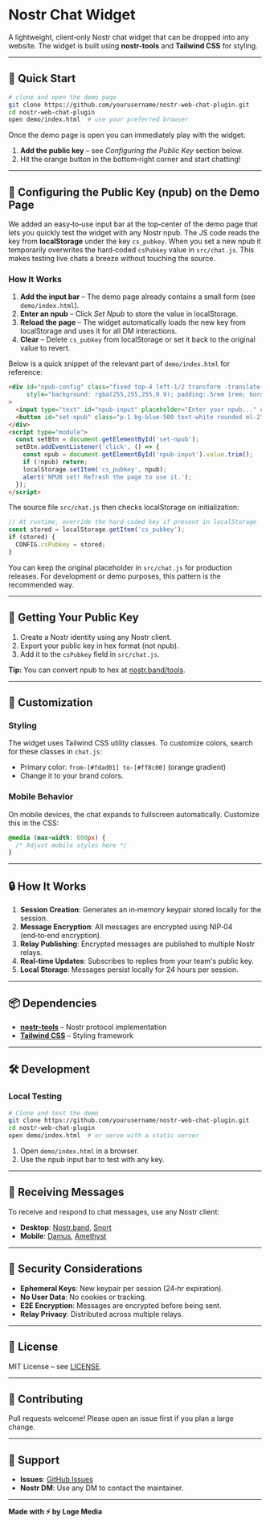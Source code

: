# Nostr Chat Widget

A lightweight, client‑only Nostr chat widget that can be dropped into any website. The widget is built using **nostr-tools** and **Tailwind CSS** for styling.

---

## 🚀 Quick Start

```bash
# clone and open the demo page
git clone https://github.com/yourusername/nostr-web-chat-plugin.git
cd nostr-web-chat-plugin
open demo/index.html  # use your preferred browser
```

Once the demo page is open you can immediately play with the widget:
1. **Add the public key** – see *Configuring the Public Key* section below.
2. Hit the orange button in the bottom‑right corner and start chatting!

---

## 🔑 Configuring the Public Key (npub) on the Demo Page

We added an easy‑to‑use input bar at the top‑center of the demo page that lets you quickly test the widget with any Nostr npub. The JS code reads the key from **localStorage** under the key `cs_pubkey`. When you set a new npub it temporarily overwrites the hard‑coded `csPubkey` value in `src/chat.js`. This makes testing live chats a breeze without touching the source.

### How It Works
1. **Add the input bar** – The demo page already contains a small form (see `demo/index.html`).
2. **Enter an npub** – Click *Set Npub* to store the value in localStorage.
3. **Reload the page** – The widget automatically loads the new key from localStorage and uses it for all DM interactions.
4. **Clear** – Delete `cs_pubkey` from localStorage or set it back to the original value to revert.

Below is a quick snippet of the relevant part of `demo/index.html` for reference:

```html
<div id="npub-config" class="fixed top-4 left-1/2 transform -translate-x-1/2 z-50"
     style="background: rgba(255,255,255,0.9); padding:.5rem 1rem; border-radius:.5rem;"
>
  <input type="text" id="npub-input" placeholder="Enter your npub..." class="p-1 border rounded" style="width:220px;"/>
  <button id="set-npub" class="p-1 bg-blue-500 text-white rounded ml-2">Set Npub</button>
</div>
<script type="module">
  const setBtn = document.getElementById('set-npub');
  setBtn.addEventListener('click', () => {
    const npub = document.getElementById('npub-input').value.trim();
    if (!npub) return;
    localStorage.setItem('cs_pubkey', npub);
    alert('NPUB set! Refresh the page to use it.');
  });
</script>
```

The source file `src/chat.js` then checks localStorage on initialization:

```js
// At runtime, override the hard‑coded key if present in localStorage
const stored = localStorage.getItem('cs_pubkey');
if (stored) {
  CONFIG.csPubkey = stored;
}
```

You can keep the original placeholder in `src/chat.js` for production releases. For development or demo purposes, this pattern is the recommended way.

---

## 📖 Getting Your Public Key

1. Create a Nostr identity using any Nostr client.
2. Export your public key in hex format (not npub).
3. Add it to the `csPubkey` field in `src/chat.js`.

**Tip:** You can convert npub to hex at [nostr.band/tools](https://nostr.band/tools).

---

## 🎨 Customization

### Styling

The widget uses Tailwind CSS utility classes. To customize colors, search for these classes in `chat.js`:
- Primary color: `from-[#fdad01] to-[#ff8c00]` (orange gradient)
- Change it to your brand colors.

### Mobile Behavior

On mobile devices, the chat expands to fullscreen automatically. Customize this in the CSS:

```css
@media (max-width: 600px) {
  /* Adjust mobile styles here */
}
```

---

## 🔒 How It Works

1. **Session Creation**: Generates an in‑memory keypair stored locally for the session.
2. **Message Encryption**: All messages are encrypted using NIP‑04 (end‑to‑end encryption).
3. **Relay Publishing**: Encrypted messages are published to multiple Nostr relays.
4. **Real‑time Updates**: Subscribes to replies from your team's public key.
5. **Local Storage**: Messages persist locally for 24 hours per session.

---

## 📦 Dependencies
- **[nostr-tools](https://github.com/nbd-wtf/nostr-tools)** – Nostr protocol implementation
- **[Tailwind CSS](https://tailwindcss.com/)** – Styling framework

---

## 🛠️ Development

### Local Testing

```bash
# Clone and test the demo
git clone https://github.com/yourusername/nostr-web-chat-plugin.git
cd nostr-web-chat-plugin
open demo/index.html  # or serve with a static server
```

1. Open `demo/index.html` in a browser.
2. Use the npub input bar to test with any key.

---

## 📱 Receiving Messages

To receive and respond to chat messages, use any Nostr client:
- **Desktop**: [Nostr.band](https://nostr.band), [Snort](https://snort.social)
- **Mobile**: [Damus](https://damus.io), [Amethyst](https://github.com/vitorpamplona/amethyst)

---

## 🔐 Security Considerations

- **Ephemeral Keys**: New keypair per session (24‑hr expiration).
- **No User Data**: No cookies or tracking.
- **E2E Encryption**: Messages are encrypted before being sent.
- **Relay Privacy**: Distributed across multiple relays.

---

## 📄 License
MIT License – see [LICENSE](LICENSE).

---

## 🤝 Contributing

Pull requests welcome! Please open an issue first if you plan a large change.

---

## 💬 Support
- **Issues**: [GitHub Issues](https://github.com/yourusername/nostr-web-chat-plugin/issues)
- **Nostr DM**: Use any DM to contact the maintainer.

---

**Made with ⚡ by Loge Media**
